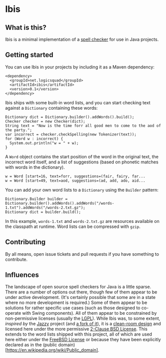 Ibis
====

What is this?
-------------
Ibis is a minimal implementation of a [spell
checker](https://en.wikipedia.org/wiki/Spell_checker) for use in Java
projects.

Getting started
---------------
You can use Ibis in your projects by including it as a Maven
dependency:

    <dependency>
      <groupId>net.logicsquad</groupId>
      <artifactId>ibis</artifactId>
      <version>0.1</version>
    </dependency>

Ibis ships with some built-in word lists, and you can start checking
text against a `Dictionary` containing these words:

    Dictionary dict = Dictionary.builder().addWords().build();
    Checker checker = new Checker(dict);
    String text = "Now is the time forr all good men to come to the aod of the party.";
    var incorrect = checker.checkSpelling(new Tokenizer(text));
    for (Word w : incorrect) {
      System.out.println("w = " + w);
    }

A `Word` object contains the start position of the word in the
original text, the incorrect word itself, and a list of suggestions
(based on phonetic matches with words in the dictionary).

    w = Word [start=16, text=forr, suggestions=(fair, fairy, far...
    w = Word [start=49, text=aod, suggestions=(ad, add, ado, aid...

You can add your own word lists to a `Dictionary` using the `Builder`
pattern:

    Dictionary.Builder builder = Dictionary.builder().addWords().addWords("/words-1.txt").addWords("/words-2.txt.gz");
    Dictionary dict = builder.build();

In this example, `words-1.txt` and `words-2.txt.gz` are resources
available on the classpath at runtime. Word lists can be compressed
with `gzip`.

Contributing
------------
By all means, open issue tickets and pull requests if you have
something to contribute.

Influences
----------
The landscape of open source spell checkers for Java is a little
sparse. There are a number of options out there, though few of them
appear to be under active development. (It's certainly possible that
some are in a state where no more development is required.)  Some of
them appear to be solutions for rather specific use cases (such as
those designed to co-operate with Swing components). All of them
appear to be constrained by non-permissive licenses (usually the
[LGPL](https://en.wikipedia.org/wiki/GNU_Lesser_General_Public_License)).
While Ibis was, to some extent, _inspired by_ the
[Jazzy](https://sourceforge.net/projects/jazzy/) project (and [a fork
of it](https://github.com/magsilva/jazzy)), it is a [clean-room
design](https://en.wikipedia.org/wiki/Clean-room_design) and licensed
here under the more permissive [2-Clause BSD
License](https://opensource.org/license/bsd-2-clause).  This extends
to the word lists shipped with this project, all of which are used
here either under the [FreeBSD
License](https://www.freebsd.org/copyright/freebsd-license/) or
because they have been explicitly declared as in the (public
domain)[https://en.wikipedia.org/wiki/Public_domain].
